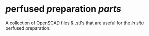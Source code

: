 # *p*erfused *p*reparation *parts*

A collection of OpenSCAD files & .stl's that are useful for the *in situ* perfused preparation.
